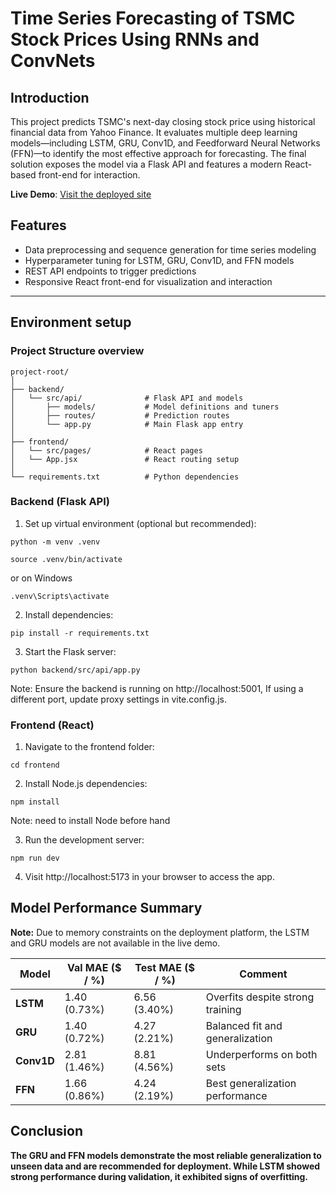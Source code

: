 # Time Series Forecasting of TSMC Stock Prices Using RNNs and ConvNets


## Introduction
This project predicts TSMC's next-day closing stock price using historical financial data from Yahoo Finance. It evaluates multiple deep learning models—including LSTM, GRU, Conv1D, and Feedforward Neural Networks (FFN)—to identify the most effective approach for forecasting. The final solution exposes the model via a Flask API and features a modern React-based front-end for interaction.

<strong>Live Demo</strong>: <a href="https://time-series-forecasting-of-tsmc-stock-3z6u.onrender.com/" target="_blank" rel="noopener noreferrer">Visit the deployed site</a>

## Features

- Data preprocessing and sequence generation for time series modeling
- Hyperparameter tuning for LSTM, GRU, Conv1D, and FFN models
- REST API endpoints to trigger predictions
- Responsive React front-end for visualization and interaction

---

## Environment setup

### Project Structure overview
```
project-root/
│
├── backend/
│   └── src/api/              # Flask API and models
│       ├── models/           # Model definitions and tuners
│       ├── routes/           # Prediction routes
│       └── app.py            # Main Flask app entry
│
├── frontend/
│   └── src/pages/            # React pages
│   └── App.jsx               # React routing setup
│
└── requirements.txt          # Python dependencies
```

### Backend (Flask API)

1. Set up virtual environment (optional but recommended):
```
python -m venv .venv
```
```
source .venv/bin/activate  
```
or on Windows
```
.venv\Scripts\activate 
```
2. Install dependencies:
```
pip install -r requirements.txt
```
3. Start the Flask server:
```
python backend/src/api/app.py
```
Note: Ensure the backend is running on http://localhost:5001, If using a different port, update proxy settings in vite.config.js. 




### Frontend (React)

1. Navigate to the frontend folder:
```
cd frontend
```

2. Install Node.js dependencies:
```
npm install
```
Note: need to install Node before hand

3.	Run the development server:
```
npm run dev
```
4.	Visit http://localhost:5173 in your browser to access the app.

## Model Performance Summary

**Note:** Due to memory constraints on the deployment platform, the LSTM and GRU models are not available in the live demo.

| **Model** | **Val MAE ($ / %)** | **Test MAE ($ / %)** | **Comment**                          |
|-----------|----------------------|------------------------|---------------------------------------|
| **LSTM**  | 1.40 (0.73%)         | 6.56 (3.40%)           |  Overfits despite strong training    |
| **GRU**   | 1.40 (0.72%)         | 4.27 (2.21%)           |  Balanced fit and generalization     |
| **Conv1D**| 2.81 (1.46%)         | 8.81 (4.56%)           | Underperforms on both sets          |
| **FFN**   | 1.66 (0.86%)         | 4.24 (2.19%)           | Best generalization performance      |


## Conclusion

**The GRU and FFN models demonstrate the most reliable generalization to unseen data and are recommended for deployment.
While LSTM showed strong performance during validation, it exhibited signs of overfitting.**
